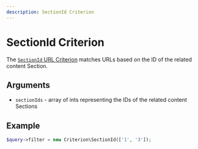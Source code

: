 ```yaml
---
description: SectionId Criterion
---
```


# SectionId Criterion

The [`SectionId` URL Criterion](../../api/php_api/php_api_reference/classes/Ibexa-Contracts-Core-Repository-Values-URL-Query-Criterion-SectionId.html) matches URLs based on the ID of the related content Section.

## Arguments

- `sectionIds` - array of ints representing the IDs of the related content Sections

## Example

``` php
$query->filter = new Criterion\SectionId(['1', '3']);
```
